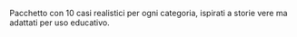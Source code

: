 Pacchetto con 10 casi realistici per ogni categoria, ispirati a storie vere ma adattati per uso educativo.
